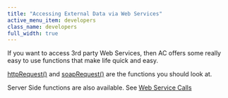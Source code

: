 ```yaml
---
title: "Accessing External Data via Web Services"
active_menu_item: developers
class_name: developers
full_width: true
---
```



If you want to access 3rd party Web Services, then AC offers some really easy to use functions that make life quick and easy.

[httpRequest()](../../../scripting-apis/client-api/soap-restful-ajax-calls/httprequest) and [soapRequest()](../../../scripting-apis/client-api/soap-restful-ajax-calls/soaprequest) are the functions you should look at.

Server Side functions are also available. See [Web Service Calls](../../../scripting-apis/server-side-api/ssj-object/web-service-calls/index)

